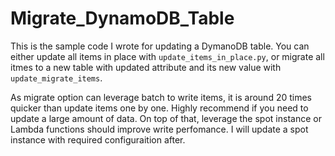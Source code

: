 # Migrate_DynamoDB_Table

This is the sample code I wrote for updating a DymanoDB table. 
You can either update all items in place with ```update_items_in_place.py```,
or migrate all itmes to a new table with updated attribute and its new value
with ```update_migrate_items```.

As migrate option can leverage batch to write items, it is around 20 times quicker than
update items one by one. Highly recommend if you need to update a large amount of data.
On top of that, leverage the spot instance or Lambda functions should improve write perfomance. I will update a spot instance with required configuraition after.